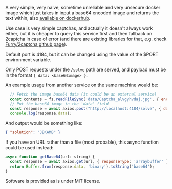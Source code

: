 A very simple, very naive, sometime unreliable and very unsecure docker image which just takes in input a base64 encoded
image and returns the text within, also [available on dockerhub](https://hub.docker.com/r/pierpytom/very-naive-captcha-solver).

Use case is very simple captchas, and actually it doesn't always work either, but it is cheaper to query this service 
first and then fallback on 2captcha in case of error (and there are existing libraries for that, e.g. check
[Furry/2captcha github page](https://github.com/Furry/2captcha)).

Default port is 4184, but it can be changed using the value of the $PORT environment variable.

Only POST requests under the `/solve` path are served, and payload must be in the format `{ data: <base64image> }`. 

An example usage from another service on the same machine would be:
```javascript
  // Fetch the image base64 data (it could be an external service)
  const contents = fs.readFileSync('data/Captcha_alvgyhvdaj.jpg', { encoding: 'base64' });
  // Put the base64 image in the 'data' field 
  const response = await axios.post("http://localhost:4184/solve", { data: contents }))
  console.log(response.data);
```

And output would be something like:
```json
{ "solution": "JBKAMB" }
```

If you have an URL rather than a file (most probable), this async function could be used instead:
```javascript
async function getBase64(url: string) {
  const response = await axios.get(url, { responseType: 'arraybuffer' });
  return Buffer.from(response.data, 'binary').toString('base64');
}
```

Software is provided as is under MIT license.